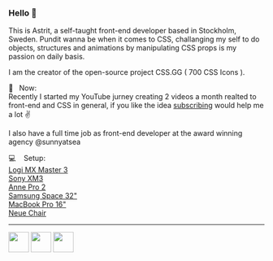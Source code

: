 ### Hello 👋

This is Astrit, a self-taught front-end developer based in Stockholm, Sweden. 
Pundit wanna be when it comes to CSS, challanging my self to do objects, structures and animations by manipulating CSS props is my passion on daily basis.

I am the creator of the open-source project CSS.GG ( 700 CSS Icons ).


🧑&nbsp;&nbsp;&nbsp;Now:  
Recently I started my YouTube jurney creating 2 videos a month realted to front-end and CSS in general,
if you like the idea [subscribing](https://youtube.com/astrit) would help me a lot ✌️

I also have a full time job as front-end developer at the award winning agency @sunnyatsea


💻 &nbsp;&nbsp;&nbsp;Setup:  
[Logi MX Master 3](https://amzn.to/2Zl8NSn)  
[Sony XM3](https://amzn.to/2NCbxIb)  
[Anne Pro 2](https://amzn.to/3ug7GSe)  
[Samsung Space 32"](https://amzn.to/3pUK6rC)  
[MacBook Pro 16"](https://amzn.to/3bfjM55)  
[Neue Chair](http://bit.ly/2ZlXjOz)  

---

[<img src="https://i.imgur.com/34HJ0Cu.png" height="40">](https://youtube.com/astrit) [<img src="https://i.imgur.com/Qt2Ezmo.png" height="40">](https://twitter.com/astritmalsija) [<img src="https://i.imgur.com/vZy4qH6.png" height="40">](https://dev.to/astrit) 
